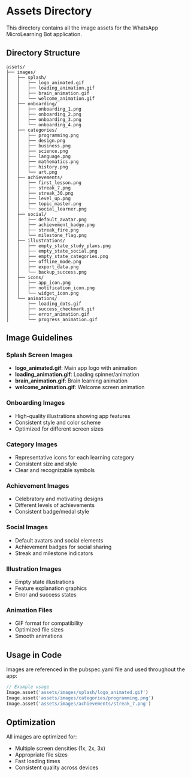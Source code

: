 # Assets Directory

This directory contains all the image assets for the WhatsApp MicroLearning Bot application.

## Directory Structure

```
assets/
├── images/
│   ├── splash/
│   │   ├── logo_animated.gif
│   │   ├── loading_animation.gif
│   │   ├── brain_animation.gif
│   │   └── welcome_animation.gif
│   ├── onboarding/
│   │   ├── onboarding_1.png
│   │   ├── onboarding_2.png
│   │   ├── onboarding_3.png
│   │   └── onboarding_4.png
│   ├── categories/
│   │   ├── programming.png
│   │   ├── design.png
│   │   ├── business.png
│   │   ├── science.png
│   │   ├── language.png
│   │   ├── mathematics.png
│   │   ├── history.png
│   │   └── art.png
│   ├── achievements/
│   │   ├── first_lesson.png
│   │   ├── streak_7.png
│   │   ├── streak_30.png
│   │   ├── level_up.png
│   │   ├── topic_master.png
│   │   └── social_learner.png
│   ├── social/
│   │   ├── default_avatar.png
│   │   ├── achievement_badge.png
│   │   ├── streak_fire.png
│   │   └── milestone_flag.png
│   ├── illustrations/
│   │   ├── empty_state_study_plans.png
│   │   ├── empty_state_social.png
│   │   ├── empty_state_categories.png
│   │   ├── offline_mode.png
│   │   ├── export_data.png
│   │   └── backup_success.png
│   ├── icons/
│   │   ├── app_icon.png
│   │   ├── notification_icon.png
│   │   └── widget_icon.png
│   └── animations/
│       ├── loading_dots.gif
│       ├── success_checkmark.gif
│       ├── error_animation.gif
│       └── progress_animation.gif
```

## Image Guidelines

### Splash Screen Images
- **logo_animated.gif**: Main app logo with animation
- **loading_animation.gif**: Loading spinner/animation
- **brain_animation.gif**: Brain learning animation
- **welcome_animation.gif**: Welcome screen animation

### Onboarding Images
- High-quality illustrations showing app features
- Consistent style and color scheme
- Optimized for different screen sizes

### Category Images
- Representative icons for each learning category
- Consistent size and style
- Clear and recognizable symbols

### Achievement Images
- Celebratory and motivating designs
- Different levels of achievements
- Consistent badge/medal style

### Social Images
- Default avatars and social elements
- Achievement badges for social sharing
- Streak and milestone indicators

### Illustration Images
- Empty state illustrations
- Feature explanation graphics
- Error and success states

### Animation Files
- GIF format for compatibility
- Optimized file sizes
- Smooth animations

## Usage in Code

Images are referenced in the pubspec.yaml file and used throughout the app:

```dart
// Example usage
Image.asset('assets/images/splash/logo_animated.gif')
Image.asset('assets/images/categories/programming.png')
Image.asset('assets/images/achievements/streak_7.png')
```

## Optimization

All images are optimized for:
- Multiple screen densities (1x, 2x, 3x)
- Appropriate file sizes
- Fast loading times
- Consistent quality across devices
